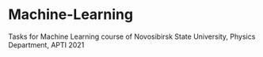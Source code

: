 # Machine-Learning
Tasks for Machine Learning course of Novosibirsk State University, Physics Department, APTI 2021
